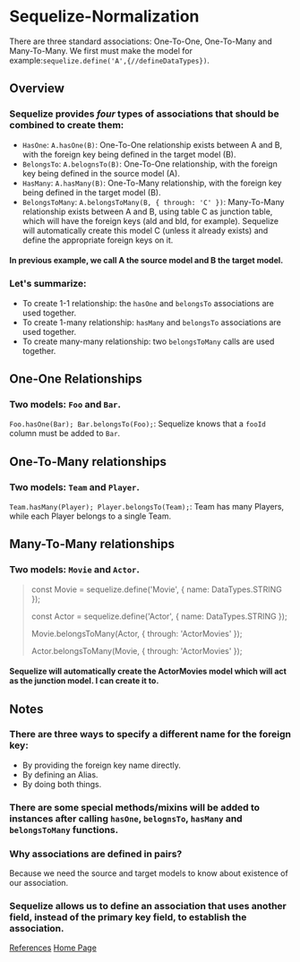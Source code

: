 # Sequelize-Normalization

There are three standard associations: One-To-One, One-To-Many and Many-To-Many.
We first must make the model for example:`sequelize.define('A',{//defineDataTypes})`.

## Overview

### Sequelize provides *four* types of associations that should be combined to create them:
- `HasOne`: `A.hasOne(B)`: One-To-One relationship exists between A and B, with the foreign key being defined in the target model (B).
- `BelongsTo`: `A.belognsTo(B)`: One-To-One relationship, with the foreign key being defined in the source model (A).
- `HasMany`: `A.hasMany(B)`: One-To-Many relationship, with the foreign key being defined in the target model (B).
- `BelongsToMany`: `A.belongsToMany(B, { through: 'C' })`: Many-To-Many relationship exists between A and B, using table C as junction table, which will have the foreign keys (aId and bId, for example). 
Sequelize will automatically create this model C (unless it already exists) and define the appropriate foreign keys on it.

#### In previous example, we call A the **source** model and B the **target** model.

### Let's summarize:
- To create 1-1 relationship: the `hasOne` and `belongsTo` associations are used together.
- To create 1-many relationship: `hasMany` and `belongsTo` associations are used together.
- To create many-many relationship: two `belongsToMany` calls are used together.

## One-One Relationships
### Two models: `Foo` and `Bar`.
`Foo.hasOne(Bar); Bar.belongsTo(Foo);`: Sequelize knows that a `fooId` column must be added to `Bar`.

## One-To-Many relationships
### Two models: `Team` and `Player`. 
`Team.hasMany(Player); Player.belongsTo(Team);`: Team has many Players, while each Player belongs to a single Team.

## Many-To-Many relationships
### Two models: `Movie` and `Actor`.
> const Movie = sequelize.define('Movie', { name: DataTypes.STRING });
> 
> const Actor = sequelize.define('Actor', { name: DataTypes.STRING });
> 
> Movie.belongsToMany(Actor, { through: 'ActorMovies' });
> 
> Actor.belongsToMany(Movie, { through: 'ActorMovies' });
#### Sequelize will automatically create the ActorMovies model which will act as the junction model. I can create it to.

## Notes
### There are three ways to specify a different name for the foreign key:
- By providing the foreign key name directly.
- By defining an Alias.
- By doing both things.
### There are some special methods/mixins will be added to instances after calling `hasOne`, `belognsTo`, `hasMany` and `belongsToMany` functions.
### Why associations are defined in pairs?
Because we need the source and target models to know about existence of our association.
### Sequelize allows us to define an association that uses another field, instead of the primary key field, to establish the association.

[References](https://sequelize.org/docs/v6/core-concepts/assocs/)
[Home Page](./README.md)
